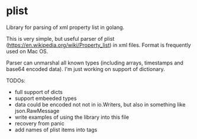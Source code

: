 # plist
Library for parsing of xml property list in golang.

This is very simple, but useful parser of plist (https://en.wikipedia.org/wiki/Property_list) in xml files. Format is frequently used on Mac OS.

Parser can unmarshal all known types (including arrays, timestamps and base64 encoded data). I'm just working on support of dictionary.

TODOs:
- full support of dicts
- support embeeded types
- data could be encoded not not in io.Writers, but also in something like json.RawMessage
- write examples of using the library into this file
- recovery from panic
- add names of plist items into tags
